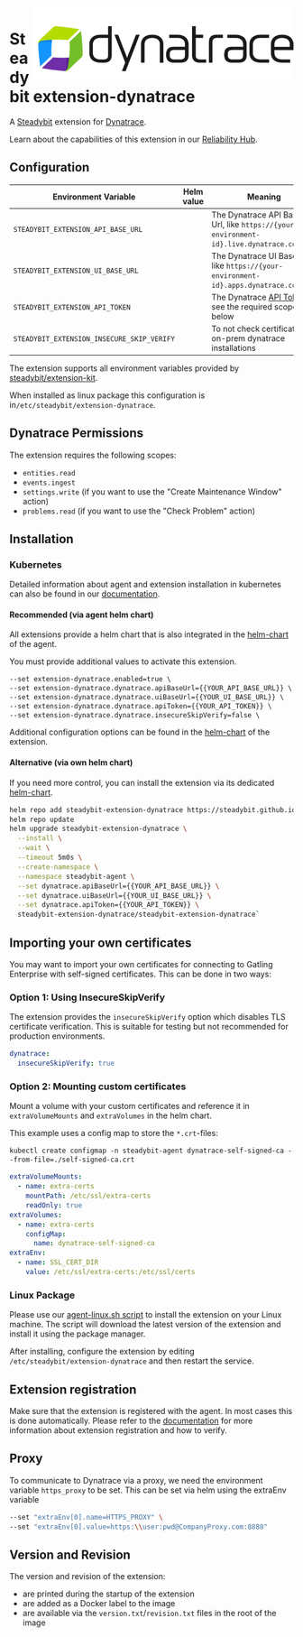 <img src="./logo.png" height="130" align="right" alt="Dynatrace logo">

# Steadybit extension-dynatrace

A [Steadybit](https://www.steadybit.com/) extension for [Dynatrace](https://www.dynatrace.com/).

Learn about the capabilities of this extension in
our [Reliability Hub](https://hub.steadybit.com/extension/com.steadybit.extension_dynatrace).

## Configuration

| Environment Variable                       | Helm value | Meaning                                                                                                                                                  | Required | Default |
|--------------------------------------------|------------|----------------------------------------------------------------------------------------------------------------------------------------------------------|----------|---------|
| `STEADYBIT_EXTENSION_API_BASE_URL`         |            | The Dynatrace API Base Url, like `https://{your-environment-id}.live.dynatrace.com/api`                                                                  | yes      |         |
| `STEADYBIT_EXTENSION_UI_BASE_URL`          |            | The Dynatrace UI Base Url, like `https://{your-environment-id}.apps.dynatrace.com/ui`                                                                    | yes      |         |
| `STEADYBIT_EXTENSION_API_TOKEN`            |            | The Dynatrace [API Token](https://docs.dynatrace.com/docs/dynatrace-api/basics/dynatrace-api-authentication#create-token), see the required scopes below | yes      |         |
| `STEADYBIT_EXTENSION_INSECURE_SKIP_VERIFY` |            | To not check certificate for on-prem dynatrace installations                                                                                             | false    | false   |

The extension supports all environment variables provided by [steadybit/extension-kit](https://github.com/steadybit/extension-kit#environment-variables).

When installed as linux package this configuration is in`/etc/steadybit/extension-dynatrace`.

## Dynatrace Permissions

The extension requires the following scopes:
- `entities.read`
- `events.ingest`
- `settings.write` (if you want to use the "Create Maintenance Window" action)
- `problems.read` (if you want to use the "Check Problem" action)

## Installation

### Kubernetes

Detailed information about agent and extension installation in kubernetes can also be found in
our [documentation](https://docs.steadybit.com/install-and-configure/install-agent/install-on-kubernetes).

#### Recommended (via agent helm chart)

All extensions provide a helm chart that is also integrated in the
[helm-chart](https://github.com/steadybit/helm-charts/tree/main/charts/steadybit-agent) of the agent.

You must provide additional values to activate this extension.

```
--set extension-dynatrace.enabled=true \
--set extension-dynatrace.dynatrace.apiBaseUrl={{YOUR_API_BASE_URL}} \
--set extension-dynatrace.dynatrace.uiBaseUrl={{YOUR_UI_BASE_URL}} \
--set extension-dynatrace.dynatrace.apiToken={{YOUR_API_TOKEN}} \
--set extension-dynatrace.dynatrace.insecureSkipVerify=false \
```

Additional configuration options can be found in
the [helm-chart](https://github.com/steadybit/extension-dynatrace/blob/main/charts/steadybit-extension-dynatrace/values.yaml) of the
extension.

#### Alternative (via own helm chart)

If you need more control, you can install the extension via its
dedicated [helm-chart](https://github.com/steadybit/extension-dynatrace/blob/main/charts/steadybit-extension-dynatrace).

```bash
helm repo add steadybit-extension-dynatrace https://steadybit.github.io/extension-dynatrace
helm repo update
helm upgrade steadybit-extension-dynatrace \
  --install \
  --wait \
  --timeout 5m0s \
  --create-namespace \
  --namespace steadybit-agent \
  --set dynatrace.apiBaseUrl={{YOUR_API_BASE_URL}} \
  --set dynatrace.uiBaseUrl={{YOUR_UI_BASE_URL}} \
  --set dynatrace.apiToken={{YOUR_API_TOKEN}} \
  steadybit-extension-dynatrace/steadybit-extension-dynatrace`
```

## Importing your own certificates

You may want to import your own certificates for connecting to Gatling Enterprise with self-signed certificates. This can be done in two ways:

### Option 1: Using InsecureSkipVerify

The extension provides the `insecureSkipVerify` option which disables TLS certificate verification. This is suitable for testing but not recommended for production environments.

```yaml
dynatrace:
  insecureSkipVerify: true
```

### Option 2: Mounting custom certificates

Mount a volume with your custom certificates and reference it in `extraVolumeMounts` and `extraVolumes` in the helm chart.

This example uses a config map to store the `*.crt`-files:

```shell
kubectl create configmap -n steadybit-agent dynatrace-self-signed-ca --from-file=./self-signed-ca.crt
```

```yaml
extraVolumeMounts:
  - name: extra-certs
    mountPath: /etc/ssl/extra-certs
    readOnly: true
extraVolumes:
  - name: extra-certs
    configMap:
      name: dynatrace-self-signed-ca
extraEnv:
  - name: SSL_CERT_DIR
    value: /etc/ssl/extra-certs:/etc/ssl/certs
```

### Linux Package

Please use
our [agent-linux.sh script](https://docs.steadybit.com/install-and-configure/install-agent/install-on-linux-hosts)
to install the extension on your Linux machine. The script will download the latest version of the extension and install
it using the package manager.

After installing, configure the extension by editing `/etc/steadybit/extension-dynatrace` and then restart the service.

## Extension registration

Make sure that the extension is registered with the agent. In most cases this is done automatically. Please refer to
the [documentation](https://docs.steadybit.com/install-and-configure/install-agent/extension-registration) for more
information about extension registration and how to verify.

## Proxy

To communicate to Dynatrace via a proxy, we need the environment variable `https_proxy` to be set.
This can be set via helm using the extraEnv variable

```bash
--set "extraEnv[0].name=HTTPS_PROXY" \
--set "extraEnv[0].value=https:\\user:pwd@CompanyProxy.com:8888"
```

## Version and Revision

The version and revision of the extension:
- are printed during the startup of the extension
- are added as a Docker label to the image
- are available via the `version.txt`/`revision.txt` files in the root of the image
